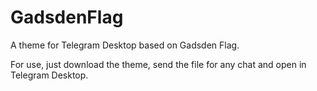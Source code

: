 # GadsdenFlag
A theme for Telegram Desktop based on Gadsden Flag.

For use, just download the theme, send the file for any chat and open in Telegram Desktop.
